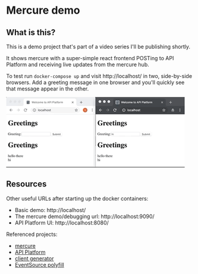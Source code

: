 # Mercure demo

## What is this?

This is a demo project that's part of a video series I'll be publishing shortly.

It shows mercure with a super-simple react frontend POSTing to API Platform and receiving live updates from the mercure hub.

To test run `docker-compose up` and visit http://localhost/ in two, side-by-side browsers. Add a greeting message in one browser and you'll quickly see that message appear in the other.

![Screengrab showing what the demo app does](./demo.gif)

## Resources

Other useful URLs after starting up the docker containers:
* Basic demo: http://localhost/
* The mercure demo/debugging url: http://localhost:9090/
* API Platform UI: http://localhost:8080/

Referenced projects:
* [mercure](https://github.com/dunglas/mercure)
* [API Platform](https://github.com/api-platform/api-platform)
* [client generator](https://github.com/api-platform/client-generator)
* [EventSource polyfill](https://github.com/Yaffle/EventSource/)
